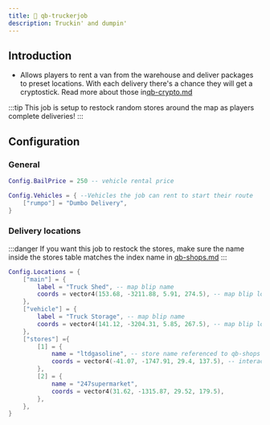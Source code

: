 ```yaml
---
title: 🚛 qb-truckerjob
description: Truckin' and dumpin'
---
```


## Introduction

* Allows players to rent a van from the warehouse and deliver packages to preset locations. With each delivery there's a chance they will get a cryptostick. Read more about those in[qb-crypto.md](qb-crypto.md "mention")

:::tip
This job is setup to restock random stores around the map as players complete deliveries!
:::

## Configuration

### General

```lua
Config.BailPrice = 250 -- vehicle rental price

Config.Vehicles = { --Vehicles the job can rent to start their route
    ["rumpo"] = "Dumbo Delivery",
}
```

### Delivery locations

:::danger
If you want this job to restock the stores, make sure the name inside the stores table matches the index name in [qb-shops.md](qb-shops.md "mention")
:::

```lua
Config.Locations = {
    ["main"] = {
        label = "Truck Shed", -- map blip name
        coords = vector4(153.68, -3211.88, 5.91, 274.5), -- map blip location
    },
    ["vehicle"] = {
        label = "Truck Storage", -- map blip name
        coords = vector4(141.12, -3204.31, 5.85, 267.5), -- map blip location
    },
    ["stores"] ={
        [1] = {
            name = "ltdgasoline", -- store name referenced to qb-shops
            coords = vector4(-41.07, -1747.91, 29.4, 137.5), -- interact location
        },
        [2] = {
            name = "247supermarket",
            coords = vector4(31.62, -1315.87, 29.52, 179.5),
        },
    },
}
```
